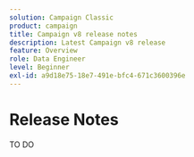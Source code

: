 ```yaml
---
solution: Campaign Classic
product: campaign
title: Campaign v8 release notes
description: Latest Campaign v8 release
feature: Overview
role: Data Engineer
level: Beginner
exl-id: a9d18e75-18e7-491e-bfc4-671c3600396e
---
```

# Release Notes

TO DO
